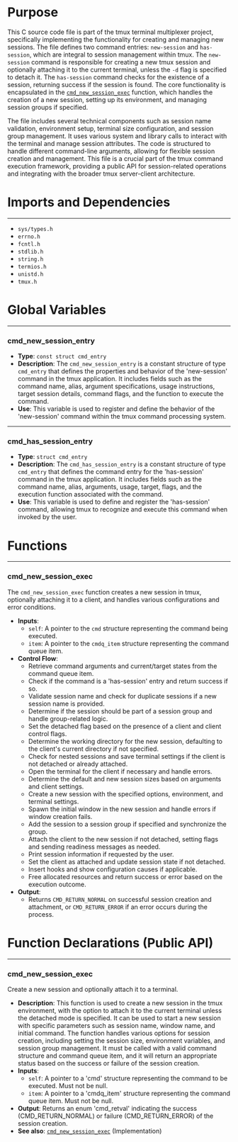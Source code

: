 # Purpose
This C source code file is part of the tmux terminal multiplexer project, specifically implementing the functionality for creating and managing new sessions. The file defines two command entries: `new-session` and `has-session`, which are integral to session management within tmux. The `new-session` command is responsible for creating a new tmux session and optionally attaching it to the current terminal, unless the `-d` flag is specified to detach it. The `has-session` command checks for the existence of a session, returning success if the session is found. The core functionality is encapsulated in the [`cmd_new_session_exec`](#cmd_new_session_exec) function, which handles the creation of a new session, setting up its environment, and managing session groups if specified.

The file includes several technical components such as session name validation, environment setup, terminal size configuration, and session group management. It uses various system and library calls to interact with the terminal and manage session attributes. The code is structured to handle different command-line arguments, allowing for flexible session creation and management. This file is a crucial part of the tmux command execution framework, providing a public API for session-related operations and integrating with the broader tmux server-client architecture.
# Imports and Dependencies

---
- `sys/types.h`
- `errno.h`
- `fcntl.h`
- `stdlib.h`
- `string.h`
- `termios.h`
- `unistd.h`
- `tmux.h`


# Global Variables

---
### cmd_new_session_entry
- **Type**: ``const struct cmd_entry``
- **Description**: The `cmd_new_session_entry` is a constant structure of type `cmd_entry` that defines the properties and behavior of the 'new-session' command in the tmux application. It includes fields such as the command name, alias, argument specifications, usage instructions, target session details, command flags, and the function to execute the command.
- **Use**: This variable is used to register and define the behavior of the 'new-session' command within the tmux command processing system.


---
### cmd_has_session_entry
- **Type**: `struct cmd_entry`
- **Description**: The `cmd_has_session_entry` is a constant structure of type `cmd_entry` that defines the command entry for the 'has-session' command in the tmux application. It includes fields such as the command name, alias, arguments, usage, target, flags, and the execution function associated with the command.
- **Use**: This variable is used to define and register the 'has-session' command, allowing tmux to recognize and execute this command when invoked by the user.


# Functions

---
### cmd_new_session_exec<!-- {{#callable:cmd_new_session_exec}} -->
The `cmd_new_session_exec` function creates a new session in tmux, optionally attaching it to a client, and handles various configurations and error conditions.
- **Inputs**:
    - `self`: A pointer to the `cmd` structure representing the command being executed.
    - `item`: A pointer to the `cmdq_item` structure representing the command queue item.
- **Control Flow**:
    - Retrieve command arguments and current/target states from the command queue item.
    - Check if the command is a 'has-session' entry and return success if so.
    - Validate session name and check for duplicate sessions if a new session name is provided.
    - Determine if the session should be part of a session group and handle group-related logic.
    - Set the detached flag based on the presence of a client and client control flags.
    - Determine the working directory for the new session, defaulting to the client's current directory if not specified.
    - Check for nested sessions and save terminal settings if the client is not detached or already attached.
    - Open the terminal for the client if necessary and handle errors.
    - Determine the default and new session sizes based on arguments and client settings.
    - Create a new session with the specified options, environment, and terminal settings.
    - Spawn the initial window in the new session and handle errors if window creation fails.
    - Add the session to a session group if specified and synchronize the group.
    - Attach the client to the new session if not detached, setting flags and sending readiness messages as needed.
    - Print session information if requested by the user.
    - Set the client as attached and update session state if not detached.
    - Insert hooks and show configuration causes if applicable.
    - Free allocated resources and return success or error based on the execution outcome.
- **Output**:
    - Returns `CMD_RETURN_NORMAL` on successful session creation and attachment, or `CMD_RETURN_ERROR` if an error occurs during the process.


# Function Declarations (Public API)

---
### cmd_new_session_exec<!-- {{#callable_declaration:cmd_new_session_exec}} -->
Create a new session and optionally attach it to a terminal.
- **Description**: This function is used to create a new session in the tmux environment, with the option to attach it to the current terminal unless the detached mode is specified. It can be used to start a new session with specific parameters such as session name, window name, and initial command. The function handles various options for session creation, including setting the session size, environment variables, and session group management. It must be called with a valid command structure and command queue item, and it will return an appropriate status based on the success or failure of the session creation.
- **Inputs**:
    - `self`: A pointer to a 'cmd' structure representing the command to be executed. Must not be null.
    - `item`: A pointer to a 'cmdq_item' structure representing the command queue item. Must not be null.
- **Output**: Returns an enum 'cmd_retval' indicating the success (CMD_RETURN_NORMAL) or failure (CMD_RETURN_ERROR) of the session creation.
- **See also**: [`cmd_new_session_exec`](#cmd_new_session_exec)  (Implementation)



